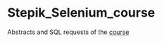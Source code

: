 # Stepik_Selenium_course
 
Abstracts and SQL requests of the [course](https://stepik.org/course/575/)
